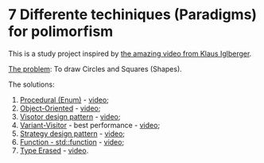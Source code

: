 # 7 Differente techiniques (Paradigms) for polimorfism

This is a study project inspired by [the amazing video from Klaus Iglberger](https://www.youtube.com/watch?v=fwXaRH5ffJM).

[The problem](https://youtu.be/fwXaRH5ffJM?t=468):
    To draw Circles and Squares (Shapes).

The solutions:

1. [Procedural (Enum)](src/procedural.ixx) - [video](https://youtu.be/fwXaRH5ffJM?t=489);
2. [Object-Oriented](src/object_oriented.ixx) - [video](https://youtu.be/fwXaRH5ffJM?t=980);
3. [Visotor design pattern](src/visitor.ixx) - [video](https://youtu.be/fwXaRH5ffJM?t=1161);
4. [Variant-Visitor](src/variant_visitor.ixx) - best performance - [video](https://youtu.be/fwXaRH5ffJM?t=1501);
5. [Strategy design pattern](src/strategy.ixx) - [video](https://youtu.be/fwXaRH5ffJM?t=2004);
6. [Function - std::function](src/function.ixx) - [video](https://youtu.be/fwXaRH5ffJM?t=2391);
7. [Type Erased](src/type_erased.ixx) - [video](https://youtu.be/fwXaRH5ffJM?t=2769).
